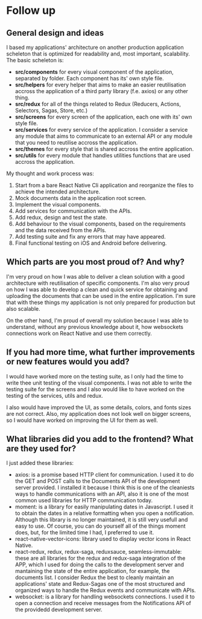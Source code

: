# Follow up

## General design and ideas

I based my applications' architecture on another production application scheleton that is optimized for readability and, most important, scalability. The basic scheleton is:

* __src/components__ for every visual component of the application, separated by folder. Each component has its' own style file.
* __src/helpers__ for every helper that aims to make an easier reutilisation accross the application of a third party library (f.e. axios) or any other thing.
* __src/redux__ for all of the things related to Redux (Reducers, Actions, Selectors, Sagas, Store, etc.)
* __src/screens__ for every screen of the application, each one with its' own style file.
* __src/services__ for every service of the application. I consider a service any module that aims to communicate to an external API or any module that you need to reutilise accross the application.
* __src/themes__ for every style that is shared accross the entire application.
* __src/utils__ for every module that handles utilities functions that are used accross the application.

My thought and work process was:

1. Start from a bare React Native Cli application and reorganize the files to achieve the intended architecture.
2. Mock documents data in the application root screen.
3. Implement the visual components.
4. Add services for communication with the APIs.
5. Add redux, design and test the state.
6. Add behaviour to the visual components, based on the requirements and the data received from the APIs.
7. Add testing suite and fix any errors that may have appeared.
8. Final functional testing on iOS and Android before delivering.

## Which parts are you most proud of? And why?

I'm very proud on how I was able to deliver a clean solution with a good architecture with reutilisation of specific components. I'm also very proud on how I was able to develop a clean and quick service for obtaining and uploading the documents that can be used in the entire application. I'm sure that with these things my application is not only prepared for production but also scalable.

On the other hand, I'm proud of overall my solution because I was able to understand, without any previous knowledge about it, how websockets connections work on React Native and use them correctly.

## If you had more time, what further improvements or new features would you add?

I would have worked more on the testing suite, as I only had the time to write thee unit testing of the visual components. I was not able to write the testing suite for the screens and I also would like to have worked on the testing of the services, utils and redux.

I also would have improved the UI, as some details, colors, and fonts sizes are not correct. Also, my application does not look well on bigger screens, so I would have worked on improving the UI for them as well.

## What libraries did you add to the frontend? What are they used for?

I just added these libraries:

- axios: is a promise based HTTP client for communication. I used it to do the GET and POST calls to the Documents API of the development server provided. I installed it because I think this is one of the cleaniests ways to handle communications with an API, also it is one of the most common used libraries for HTTP communication today.
- moment: is a library for easily manipulating dates in Javascript. I used it to obtain the dates in a relative formatting when you open a notification. Although this library is no longer maintained, it is still very usefull and easy to use. Of course, you can do yourself all of the things moment does, but, for the limited time I had, I preferred to use it.
- react-native-vector-icons: library used to display vector icons in React Native.
- react-redux, redux, redux-saga, reduxsauce, seamless-immutable: these are all libraries for the redux and redux-saga integration of the APP, which I used for doing the calls to the development server and mantaining the state of the entire application, for example, the documents list. I consider Redux the best to cleanly maintain an applications' state and Redux-Sagas one of the most structured and organized ways to handle the Redux events and communicate with APIs.
- websocket: is a library for handling websockets connections. I used it to open a connection and receive messages from the Notifications API of the providedd development server.